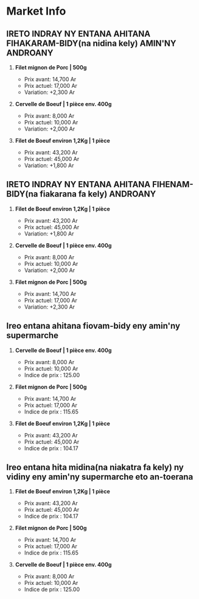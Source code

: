 # Market Info

## IRETO INDRAY NY ENTANA AHITANA FIHAKARAM-BIDY(na nidina kely) AMIN'NY ANDROANY

1. **Filet mignon de Porc | 500g**
   - Prix avant: 14,700 Ar
   - Prix actuel: 17,000 Ar
   - Variation: +2,300 Ar

2. **Cervelle de Boeuf | 1 pièce env. 400g**
   - Prix avant: 8,000 Ar
   - Prix actuel: 10,000 Ar
   - Variation: +2,000 Ar

3. **Filet de Boeuf environ 1,2Kg | 1 pièce**
   - Prix avant: 43,200 Ar
   - Prix actuel: 45,000 Ar
   - Variation: +1,800 Ar

## IRETO INDRAY NY ENTANA AHITANA FIHENAM-BIDY(na fiakarana fa kely) ANDROANY

1. **Filet de Boeuf environ 1,2Kg | 1 pièce**
   - Prix avant: 43,200 Ar
   - Prix actuel: 45,000 Ar
   - Variation: +1,800 Ar

2. **Cervelle de Boeuf | 1 pièce env. 400g**
   - Prix avant: 8,000 Ar
   - Prix actuel: 10,000 Ar
   - Variation: +2,000 Ar

3. **Filet mignon de Porc | 500g**
   - Prix avant: 14,700 Ar
   - Prix actuel: 17,000 Ar
   - Variation: +2,300 Ar

## Ireo entana ahitana fiovam-bidy eny amin'ny supermarche

1. **Cervelle de Boeuf | 1 pièce env. 400g**
   - Prix avant: 8,000 Ar
   - Prix actuel: 10,000 Ar
   - Indice de prix : 125.00

2. **Filet mignon de Porc | 500g**
   - Prix avant: 14,700 Ar
   - Prix actuel: 17,000 Ar
   - Indice de prix : 115.65

3. **Filet de Boeuf environ 1,2Kg | 1 pièce**
   - Prix avant: 43,200 Ar
   - Prix actuel: 45,000 Ar
   - Indice de prix : 104.17

## Ireo entana hita midina(na niakatra fa kely) ny vidiny eny amin'ny supermarche eto an-toerana

1. **Filet de Boeuf environ 1,2Kg | 1 pièce**
   - Prix avant: 43,200 Ar
   - Prix actuel: 45,000 Ar
   - Indice de prix : 104.17

2. **Filet mignon de Porc | 500g**
   - Prix avant: 14,700 Ar
   - Prix actuel: 17,000 Ar
   - Indice de prix : 115.65

3. **Cervelle de Boeuf | 1 pièce env. 400g**
   - Prix avant: 8,000 Ar
   - Prix actuel: 10,000 Ar
   - Indice de prix : 125.00

